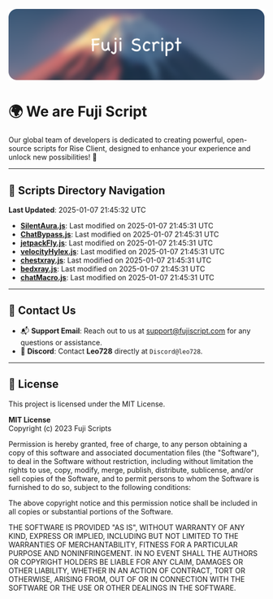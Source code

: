 ![Banner](.github/b.webp)

# 🌍 **We are Fuji Script**

Our global team of developers is dedicated to creating powerful, open-source scripts for Rise Client, designed to enhance your experience and unlock new possibilities! 🌟

---
<!-- SCRIPTS_NAVIGATION_START -->
## 📂 **Scripts Directory Navigation**

**Last Updated**: 2025-01-07 21:45:32 UTC

- **[SilentAura.js](scripts/SilentAura.js)**: Last modified on 2025-01-07 21:45:31 UTC
- **[ChatBypass.js](scripts/ChatBypass.js)**: Last modified on 2025-01-07 21:45:31 UTC
- **[jetpackFly.js](scripts/jetpackFly.js)**: Last modified on 2025-01-07 21:45:31 UTC
- **[velocityHylex.js](scripts/velocityHylex.js)**: Last modified on 2025-01-07 21:45:31 UTC
- **[chestxray.js](scripts/chestxray.js)**: Last modified on 2025-01-07 21:45:31 UTC
- **[bedxray.js](scripts/bedxray.js)**: Last modified on 2025-01-07 21:45:31 UTC
- **[chatMacro.js](scripts/chatMacro.js)**: Last modified on 2025-01-07 21:45:31 UTC

<!-- SCRIPTS_NAVIGATION_END -->

---

## 💬 **Contact Us**  
- 📬 **Support Email**: Reach out to us at [support@fujiscript.com](mailto:support@fujiscript.com) for any questions or assistance.  
- 💬 **Discord**: Contact **Leo728** directly at `Discord@leo728`.

---

## 📜 **License**

This project is licensed under the MIT License.  

**MIT License**  
Copyright (c) 2023 Fuji Scripts  

Permission is hereby granted, free of charge, to any person obtaining a copy of this software and associated documentation files (the "Software"), to deal in the Software without restriction, including without limitation the rights to use, copy, modify, merge, publish, distribute, sublicense, and/or sell copies of the Software, and to permit persons to whom the Software is furnished to do so, subject to the following conditions:  

The above copyright notice and this permission notice shall be included in all copies or substantial portions of the Software.  

THE SOFTWARE IS PROVIDED "AS IS", WITHOUT WARRANTY OF ANY KIND, EXPRESS OR IMPLIED, INCLUDING BUT NOT LIMITED TO THE WARRANTIES OF MERCHANTABILITY, FITNESS FOR A PARTICULAR PURPOSE AND NONINFRINGEMENT. IN NO EVENT SHALL THE AUTHORS OR COPYRIGHT HOLDERS BE LIABLE FOR ANY CLAIM, DAMAGES OR OTHER LIABILITY, WHETHER IN AN ACTION OF CONTRACT, TORT OR OTHERWISE, ARISING FROM, OUT OF OR IN CONNECTION WITH THE SOFTWARE OR THE USE OR OTHER DEALINGS IN THE SOFTWARE.  
